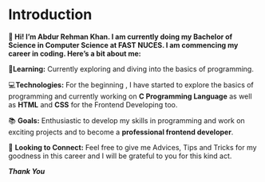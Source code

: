 
# Introduction
**👋 Hi! I’m Abdur Rehman Khan. I am currently doing my Bachelor of Science in Computer Science at FAST NUCES. I am commencing my career in coding. Here’s a bit about me:**
 

🌟**Learning:**  Currently exploring and diving into the basics of programming.

💻**Technologies:** For the beginning , I have started to explore the basics of programming and currently working on **C Programming Language** as well as **HTML** and **CSS** for the Frontend Developing too.
                     
📚 **Goals:** Enthusiastic to develop my skills in programming and work on exciting projects and to become a **professional frontend developer**.

🤝 **Looking to Connect:** Feel free to give me Advices, Tips and Tricks for my goodness in this career and I will be grateful to you for this kind act.

***Thank You***
